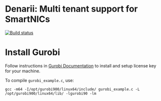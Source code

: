 # Denarii: Multi tenant support for SmartNICs

[![Build status](https://ci.appveyor.com/api/projects/status/qic0fwba87qnk6er/branch/master?svg=true)](https://ci.appveyor.com/project/anirudhSK/dinarii/branch/master)

# Install Gurobi

Follow instructions in [Gurobi Documentation](https://www.gurobi.com/documentation/quickstart.html)
to install and setup license key for your machine.

To compile `gurobi_example.c`, use:
```
gcc -m64 -I/opt/gurobi900/linux64/include/ gurobi_example.c -L /opt/gurobi900/linux64/lib/ -lgurobi90 -lm
```
